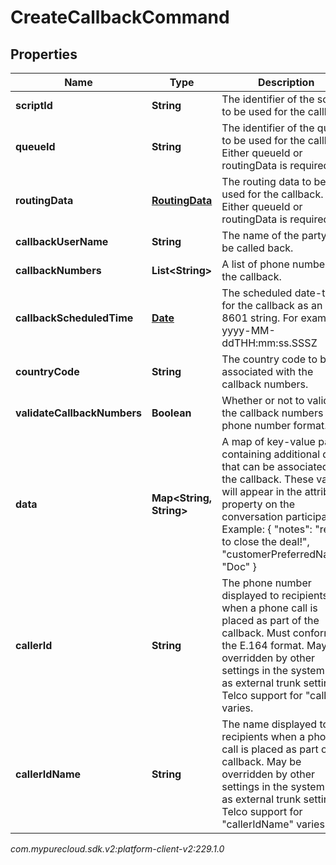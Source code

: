 # CreateCallbackCommand


## Properties

| Name | Type | Description | Notes |
| ------------ | ------------- | ------------- | ------------- |
| **scriptId** | **String** | The identifier of the script to be used for the callback |  [optional] |
| **queueId** | **String** | The identifier of the queue to be used for the callback. Either queueId or routingData is required. |  [optional] |
| **routingData** | [**RoutingData**](RoutingData) | The routing data to be used for the callback. Either queueId or routingData is required. |  [optional] |
| **callbackUserName** | **String** | The name of the party to be called back. |  [optional] |
| **callbackNumbers** | **List&lt;String&gt;** | A list of phone numbers for the callback. |  |
| **callbackScheduledTime** | [**Date**](Date) | The scheduled date-time for the callback as an ISO-8601 string. For example: yyyy-MM-ddTHH:mm:ss.SSSZ |  [optional] |
| **countryCode** | **String** | The country code to be associated with the callback numbers. |  [optional] |
| **validateCallbackNumbers** | **Boolean** | Whether or not to validate the callback numbers for phone number format. |  [optional] |
| **data** | **Map&lt;String, String&gt;** | A map of key-value pairs containing additional data that can be associated to the callback. These values will appear in the attributes property on the conversation participant. Example: { \"notes\": \"ready to close the deal!\", \"customerPreferredName\": \"Doc\" } |  [optional] |
| **callerId** | **String** | The phone number displayed to recipients when a phone call is placed as part of the callback. Must conform to the E.164 format. May be overridden by other settings in the system such as external trunk settings. Telco support for \"callerId\" varies. |  [optional] |
| **callerIdName** | **String** | The name displayed to recipients when a phone call is placed as part of the callback. May be overridden by other settings in the system such as external trunk settings. Telco support for \"callerIdName\" varies. |  [optional] |




_com.mypurecloud.sdk.v2:platform-client-v2:229.1.0_
